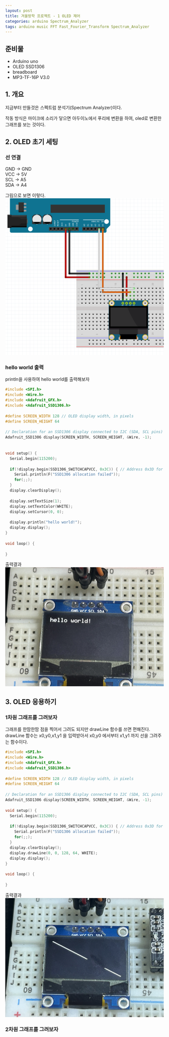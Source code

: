 ```yaml
---
layout: post
title: 겨울방학 프로젝트 - 1 OLED 제어
categories: arduino Spectrum_Analyzer
tags: arduino music FFT Fast_Fourier_Transform Spectrum_Analyzer
---
```

## 준비물
- Arduino uno
- OLED SSD1306
- breadboard
- MP3-TF-16P V3.0

## 1. 개요
지금부터 만들것은 스펙트럼 분석기(Spectrum Analyzer)이다.  

작동 방식은 마이크에 소리가 닿으면 아두이노에서 푸리에 변환을 하여, oled로 변환한 그래프를 보는 것이다.

## 2. OLED 초기 세팅

### 선 연결
GND -> GND  
VCC -> 5V  
SCL -> A5  
SDA -> A4  
  
그림으로 보면 이렇다.
![image](/assets/images/2024-02-Arduino_Project/1/oled1.png)

### hello world 출력

println을 사용하여 hello world를 출력해보자

```cpp
#include <SPI.h>
#include <Wire.h>
#include <Adafruit_GFX.h>
#include <Adafruit_SSD1306.h>

#define SCREEN_WIDTH 128 // OLED display width, in pixels
#define SCREEN_HEIGHT 64

// Declaration for an SSD1306 display connected to I2C (SDA, SCL pins)
Adafruit_SSD1306 display(SCREEN_WIDTH, SCREEN_HEIGHT, &Wire, -1);


void setup() {
  Serial.begin(115200);

  if(!display.begin(SSD1306_SWITCHCAPVCC, 0x3C)) { // Address 0x3D for 128x64
    Serial.println(F("SSD1306 allocation failed"));
    for(;;);
  }
  display.clearDisplay();
  
  display.setTextSize(1);
  display.setTextColor(WHITE);
  display.setCursor(0, 0);
  
  display.println("hello world!");
  display.display(); 
}

void loop() {
  
}
```

출력결과
![image](/assets/images/2024-02-Arduino_Project/1/hello_world.jpg)

## 3. OLED 응용하기

### 1차원 그래프를 그려보자

그래프를 한땀한땀 점을 찍어서 그려도 되지만 drawLine 함수를 쓰면 편해진다. drawLine 함수는 x0,y0,x1,y1 을 입력받아서 x0,y0 에서부터 x1,y1 까지 선을 그려주는 함수이다.

```cpp
#include <SPI.h>
#include <Wire.h>
#include <Adafruit_GFX.h>
#include <Adafruit_SSD1306.h>

#define SCREEN_WIDTH 128 // OLED display width, in pixels
#define SCREEN_HEIGHT 64

// Declaration for an SSD1306 display connected to I2C (SDA, SCL pins)
Adafruit_SSD1306 display(SCREEN_WIDTH, SCREEN_HEIGHT, &Wire, -1);

void setup() {
  Serial.begin(115200);

  if(!display.begin(SSD1306_SWITCHCAPVCC, 0x3C)) { // Address 0x3D for 128x64
    Serial.println(F("SSD1306 allocation failed"));
    for(;;);
  }
  display.clearDisplay();
  display.drawLine(0, 0, 128, 64, WHITE);
  display.display();
}

void loop() {
  
}
```
출력결과
![image](/assets/images/2024-02-Arduino_Project/1/graph.jpg)

### 2차원 그래프를 그려보자
